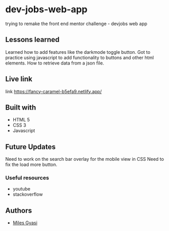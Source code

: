 # dev-jobs-web-app
trying to remake the front end mentor  challenge - devjobs web app

## Lessons learned
Learned how to add features like the darkmode toggle button.
Got to practice using javascript to add functionality to buttons and other html elements.
How to retrieve data from a json file.


## Live link
link https://fancy-caramel-b5efa9.netlify.app/

## Built with
- HTML 5
- CSS 3
- Javascript

## Future Updates
Need to work on the search bar overlay for the mobile view in CSS
Need to fix the load more button.

### Useful resources
- youtube
- stackoverflow

## Authors

- [Miles Gyasi](https://github.com/fusion97)
